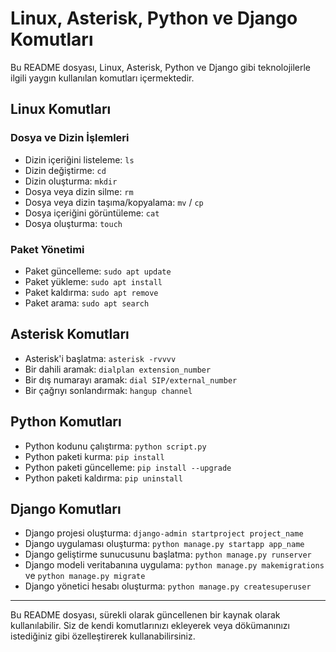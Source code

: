 # Linux, Asterisk, Python ve Django Komutları

Bu README dosyası, Linux, Asterisk, Python ve Django gibi teknolojilerle ilgili yaygın kullanılan komutları içermektedir.

## Linux Komutları

### Dosya ve Dizin İşlemleri

- Dizin içeriğini listeleme: `ls`
- Dizin değiştirme: `cd`
- Dizin oluşturma: `mkdir`
- Dosya veya dizin silme: `rm`
- Dosya veya dizin taşıma/kopyalama: `mv` / `cp`
- Dosya içeriğini görüntüleme: `cat`
- Dosya oluşturma: `touch`

### Paket Yönetimi

- Paket güncelleme: `sudo apt update`
- Paket yükleme: `sudo apt install`
- Paket kaldırma: `sudo apt remove`
- Paket arama: `sudo apt search`

## Asterisk Komutları

- Asterisk'i başlatma: `asterisk -rvvvv`
- Bir dahili aramak: `dialplan extension_number`
- Bir dış numarayı aramak: `dial SIP/external_number`
- Bir çağrıyı sonlandırmak: `hangup channel`

## Python Komutları

- Python kodunu çalıştırma: `python script.py`
- Python paketi kurma: `pip install`
- Python paketi güncelleme: `pip install --upgrade`
- Python paketi kaldırma: `pip uninstall`

## Django Komutları

- Django projesi oluşturma: `django-admin startproject project_name`
- Django uygulaması oluşturma: `python manage.py startapp app_name`
- Django geliştirme sunucusunu başlatma: `python manage.py runserver`
- Django modeli veritabanına uygulama: `python manage.py makemigrations` ve `python manage.py migrate`
- Django yönetici hesabı oluşturma: `python manage.py createsuperuser`

---

Bu README dosyası, sürekli olarak güncellenen bir kaynak olarak kullanılabilir. Siz de kendi komutlarınızı ekleyerek veya dökümanınızı istediğiniz gibi özelleştirerek kullanabilirsiniz.

